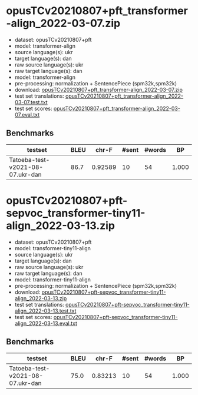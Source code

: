 # opusTCv20210807+pft_transformer-align_2022-03-07.zip

* dataset: opusTCv20210807+pft
* model: transformer-align
* source language(s): ukr
* target language(s): dan
* raw source language(s): ukr
* raw target language(s): dan
* model: transformer-align
* pre-processing: normalization + SentencePiece (spm32k,spm32k)
* download: [opusTCv20210807+pft_transformer-align_2022-03-07.zip](https://object.pouta.csc.fi/Tatoeba-MT-models/ukr-dan/opusTCv20210807+pft_transformer-align_2022-03-07.zip)
* test set translations: [opusTCv20210807+pft_transformer-align_2022-03-07.test.txt](https://object.pouta.csc.fi/Tatoeba-MT-models/ukr-dan/opusTCv20210807+pft_transformer-align_2022-03-07.test.txt)
* test set scores: [opusTCv20210807+pft_transformer-align_2022-03-07.eval.txt](https://object.pouta.csc.fi/Tatoeba-MT-models/ukr-dan/opusTCv20210807+pft_transformer-align_2022-03-07.eval.txt)

## Benchmarks

| testset | BLEU  | chr-F | #sent | #words | BP |
|---------|-------|-------|-------|--------|----|
| Tatoeba-test-v2021-08-07.ukr-dan 	| 86.7 	| 0.92589 	| 10 	| 54 	| 1.000 |


# opusTCv20210807+pft-sepvoc_transformer-tiny11-align_2022-03-13.zip

* dataset: opusTCv20210807+pft
* model: transformer-tiny11-align
* source language(s): ukr
* target language(s): dan
* raw source language(s): ukr
* raw target language(s): dan
* model: transformer-tiny11-align
* pre-processing: normalization + SentencePiece (spm32k,spm32k)
* download: [opusTCv20210807+pft-sepvoc_transformer-tiny11-align_2022-03-13.zip](https://object.pouta.csc.fi/Tatoeba-MT-models/ukr-dan/opusTCv20210807+pft-sepvoc_transformer-tiny11-align_2022-03-13.zip)
* test set translations: [opusTCv20210807+pft-sepvoc_transformer-tiny11-align_2022-03-13.test.txt](https://object.pouta.csc.fi/Tatoeba-MT-models/ukr-dan/opusTCv20210807+pft-sepvoc_transformer-tiny11-align_2022-03-13.test.txt)
* test set scores: [opusTCv20210807+pft-sepvoc_transformer-tiny11-align_2022-03-13.eval.txt](https://object.pouta.csc.fi/Tatoeba-MT-models/ukr-dan/opusTCv20210807+pft-sepvoc_transformer-tiny11-align_2022-03-13.eval.txt)

## Benchmarks

| testset | BLEU  | chr-F | #sent | #words | BP |
|---------|-------|-------|-------|--------|----|
| Tatoeba-test-v2021-08-07.ukr-dan 	| 75.0 	| 0.83213 	| 10 	| 54 	| 1.000 |

